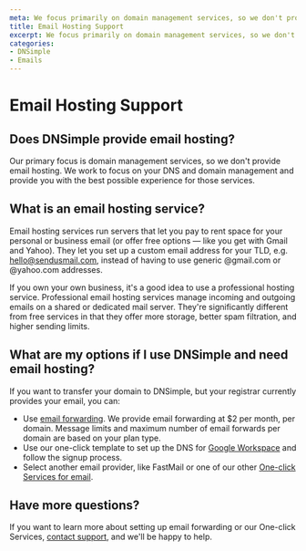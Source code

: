 ```yaml
---
meta: We focus primarily on domain management services, so we don't provide email hosting.
title: Email Hosting Support
excerpt: We focus primarily on domain management services, so we don't provide email hosting.
categories:
- DNSimple
- Emails
---
```


# Email Hosting Support

## Does DNSimple provide email hosting?

Our primary focus is domain management services, so we don't provide email hosting. We work to focus on your DNS and domain management and provide you with the best possible experience for those services.

## What is an email hosting service?

Email hosting services run servers that let you pay to rent space for your personal or business email (or offer free options — like you get with Gmail and Yahoo). They let you set up a custom email address for your TLD, e.g. hello@sendusmail.com, instead of having to use generic @gmail.com or @yahoo.com addresses. 

If you own your own business, it's a good idea to use a professional hosting service. Professional email hosting services manage incoming and outgoing emails on a shared or dedicated mail server. They're significantly different from free services in that they offer more storage, better spam filtration, and higher sending limits. 

## What are my options if I use DNSimple and need email hosting?

If you want to transfer your domain to DNSimple, but your registrar currently provides your email, you can:

- Use [email forwarding](/articles/email-forwarding/). We provide email forwarding at $2 per month, per domain. Message limits and maximum number of email forwards per domain are based on your plan type.
- Use our one-click template to set up the DNS for [Google Workspace](/articles/google-workspace-service/) and follow the signup process.
- Select another email provider, like FastMail or one of our other [One-click Services for email](/articles/services/#email).

## Have more questions?

If you want to learn more about setting up email forwarding or our One-click Services, [contact support](/articles/dnsimple-support/), and we'll be happy to help.
